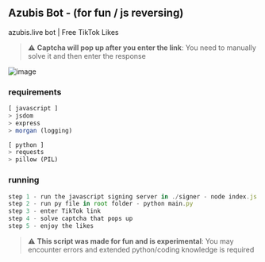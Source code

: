 ## Azubis Bot - (for fun / js reversing)
 azubis.live bot | Free TikTok Likes

> :warning: **Captcha will pop up after you enter the link**: You need to manually solve it and then enter the response   

![image](https://user-images.githubusercontent.com/98614666/204168482-83c7fe15-2529-468a-9397-39ff6f64d0f1.png)    

### requirements
```js
[ javascript ]
> jsdom
> express
> morgan (logging)
```
```py
[ python ]
> requests
> pillow (PIL)
```

### running
```js
step 1 - run the javascript signing server in ./signer - node index.js
step 2 - run py file in root folder - python main.py
step 3 - enter TikTok link
step 4 - solve captcha that pops up
step 5 - enjoy the likes
```

> :warning: **This script was made for fun and is experimental**: You may encounter errors and extended python/coding knowledge is required
